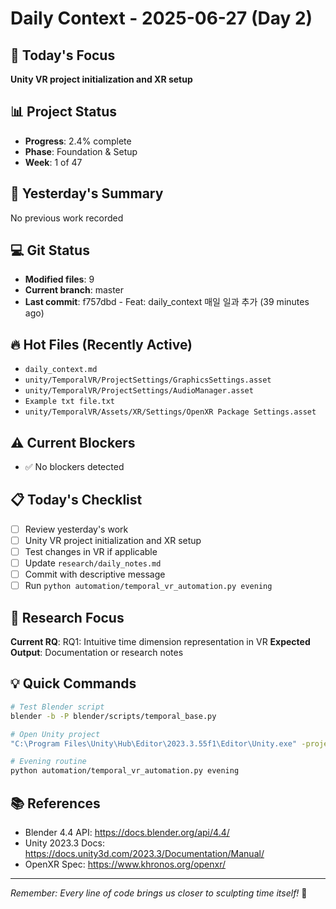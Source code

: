 # Daily Context - 2025-06-27 (Day 2)

## 🎯 Today's Focus
**Unity VR project initialization and XR setup**

## 📊 Project Status
- **Progress**: 2.4% complete
- **Phase**: Foundation & Setup
- **Week**: 1 of 47

## 📝 Yesterday's Summary
No previous work recorded

## 💻 Git Status
- **Modified files**: 9
- **Current branch**: master
- **Last commit**: f757dbd - Feat: daily_context 매일 일과 추가 (39 minutes ago)

## 🔥 Hot Files (Recently Active)
- `daily_context.md`
- `unity/TemporalVR/ProjectSettings/GraphicsSettings.asset`
- `unity/TemporalVR/ProjectSettings/AudioManager.asset`
- `Example txt file.txt`
- `unity/TemporalVR/Assets/XR/Settings/OpenXR Package Settings.asset`

## ⚠️ Current Blockers
- ✅ No blockers detected

## 📋 Today's Checklist
- [ ] Review yesterday's work
- [ ] Unity VR project initialization and XR setup
- [ ] Test changes in VR if applicable  
- [ ] Update `research/daily_notes.md`
- [ ] Commit with descriptive message
- [ ] Run `python automation/temporal_vr_automation.py evening`

## 🎯 Research Focus
**Current RQ**: RQ1: Intuitive time dimension representation in VR
**Expected Output**: Documentation or research notes

## 💡 Quick Commands
```bash
# Test Blender script
blender -b -P blender/scripts/temporal_base.py

# Open Unity project  
"C:\Program Files\Unity\Hub\Editor\2023.3.55f1\Editor\Unity.exe" -projectPath "unity\TemporalVR"

# Evening routine
python automation/temporal_vr_automation.py evening
```

## 📚 References
- Blender 4.4 API: https://docs.blender.org/api/4.4/
- Unity 2023.3 Docs: https://docs.unity3d.com/2023.3/Documentation/Manual/
- OpenXR Spec: https://www.khronos.org/openxr/

---
*Remember: Every line of code brings us closer to sculpting time itself!* 🚀
